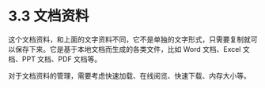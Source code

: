 # 3.3 文档资料

这个文档资料，和上面的文字资料不同，它不是单独的文字形式，只需要复制就可以保存下来。它是基于本地文档而生成的各类文件，比如 Word 文档、Excel 文档、PPT 文档、PDF 文档等。

对于文档资料的管理，需要考虑快速加载、在线阅览、快速下载、内存大小等。